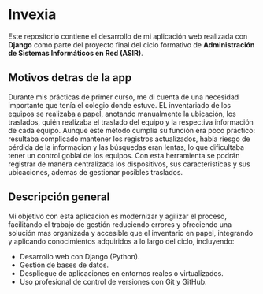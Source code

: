 # Invexia

Este repositorio contiene el desarrollo de mi aplicación web realizada con **Django** como parte del proyecto final del ciclo formativo de **Administración de Sistemas Informáticos en Red (ASIR)**.

## Motivos detras de la app

Durante mis prácticas de primer curso, me di cuenta de una necesidad importante que tenía el colegio donde estuve. EL inventariado de los equipos se realizaba a papel, anotando manualmente la ubicación, los traslados, quién realizaba el traslado del equipo y la respectiva información de cada equipo. Aunque este método cumplía su función era poco práctico: resultaba complicado mantener los registros actualizados, había riesgo de pérdida de la informacion y las búsquedas eran lentas, lo que dificultaba tener un control goblal de los equipos. Con esta herramienta se podrán registrar de manera centralizada los dispositivos, sus caracteristicas y sus ubicaciones, ademas de gestionar posibles traslados.

## Descripción general

Mi objetivo con esta aplicacion es modernizar y agilizar el proceso, facilitando el trabajo de gestión reduciendo errores y ofreciendo una solución mas organizada y accesible que el inventario en papel, integrando y aplicando conocimientos adquiridos a lo largo del ciclo, incluyendo:

- Desarrollo web con Django (Python).
- Gestión de bases de datos.
- Despliegue de aplicaciones en entornos reales o virtualizados.
- Uso profesional de control de versiones con Git y GitHub.
